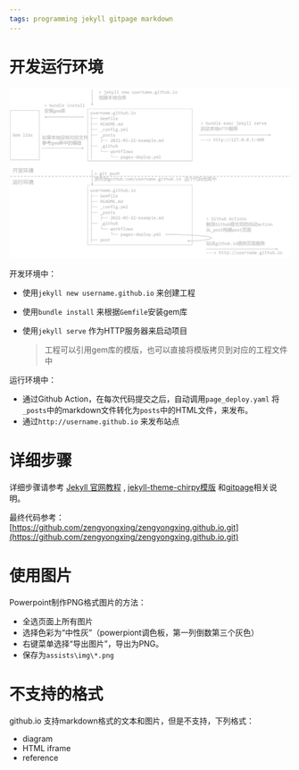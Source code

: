 ```yaml
---
tags: programming jekyll gitpage markdown
---
```


# 开发运行环境

![](/assets/img/2021-05-23-how-to-build-this-site.png)

开发环境中：

- 使用`jekyll new username.github.io` 来创建工程

- 使用`bundle install` 来根据`Gemfile`安装gem库

- 使用`jekyll serve` 作为HTTP服务器来启动项目

  > 工程可以引用gem库的模版，也可以直接将模版拷贝到对应的工程文件中

运行环境中：

- 通过Github Action，在每次代码提交之后，自动调用`page_deploy.yaml` 将`_posts`中的markdown文件转化为`posts`中的HTML文件，来发布。
- 通过`http://username.github.io` 来发布站点

# 详细步骤

详细步骤请参考 [Jekyll 官网教程](https://jekyllrb.com/) , [jekyll-theme-chirpy模版](https://github.com/cotes2020/jekyll-theme-chirpy) 和[gitpage](https://pages.github.com/)相关说明。

最终代码参考：[https://github.com/zengyongxing/zengyongxing.github.io.git](https://github.com/zengyongxing/zengyongxing.github.io.git)

# 使用图片

Powerpoint制作PNG格式图片的方法：

- 全选页面上所有图片
- 选择色彩为“中性灰”（powerpiont调色板，第一列倒数第三个灰色）
- 右键菜单选择“导出图片”，导出为PNG。
- 保存为`assists\img\*.png`

# 不支持的格式

github.io 支持markdown格式的文本和图片，但是不支持，下列格式：

- diagram
- HTML iframe
- reference







